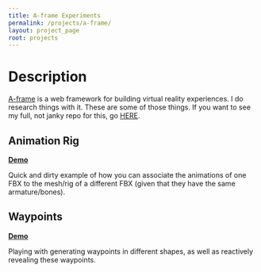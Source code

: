 ```yaml
---
title: A-frame Experiments
permalink: /projects/a-frame/
layout: project_page
root: projects
---
```

# Description #

[A-frame](https://aframe.io/) is a web framework for building virtual reality experiences. I do research things with it. These are some of those things.
If you want to see my full, not janky repo for this, go [HERE](https://github.com/rhiannanberry/A-Frame-Experiments/).

## Animation Rig #


[**Demo**](animation-rig) 

Quick and dirty example of how you can associate the animations of one FBX to the mesh/rig of a different FBX (given that they have the same armature/bones).

## Waypoints #


[**Demo**](waypoints)

Playing with generating waypoints in different shapes, as well as reactively revealing these waypoints.


